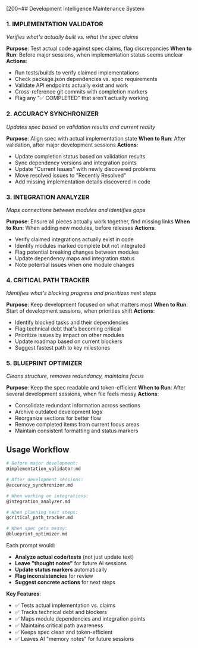 [200~## Development Intelligence Maintenance System

### 1. **IMPLEMENTATION VALIDATOR**
*Verifies what's actually built vs. what the spec claims*

**Purpose**: Test actual code against spec claims, flag discrepancies
**When to Run**: Before major sessions, when implementation status seems unclear
**Actions**: 
- Run tests/builds to verify claimed implementations
- Check package.json dependencies vs. spec requirements  
- Validate API endpoints actually exist and work
- Cross-reference git commits with completion markers
- Flag any "✅ COMPLETED" that aren't actually working

### 2. **ACCURACY SYNCHRONIZER** 
*Updates spec based on validation results and current reality*

**Purpose**: Align spec with actual implementation state
**When to Run**: After validation, after major development sessions
**Actions**:
- Update completion status based on validation results
- Sync dependency versions and integration points
- Update "Current Issues" with newly discovered problems
- Move resolved issues to "Recently Resolved" 
- Add missing implementation details discovered in code

### 3. **INTEGRATION ANALYZER**
*Maps connections between modules and identifies gaps*

**Purpose**: Ensure all pieces actually work together, find missing links
**When to Run**: When adding new modules, before releases
**Actions**:
- Verify claimed integrations actually exist in code
- Identify modules marked complete but not integrated
- Flag potential breaking changes between modules
- Update dependency maps and integration status
- Note potential issues when one module changes

### 4. **CRITICAL PATH TRACKER**
*Identifies what's blocking progress and prioritizes next steps*

**Purpose**: Keep development focused on what matters most
**When to Run**: Start of development sessions, when priorities shift
**Actions**:
- Identify blocked tasks and their dependencies
- Flag technical debt that's becoming critical
- Prioritize issues by impact on other modules
- Update roadmap based on current blockers
- Suggest fastest path to key milestones

### 5. **BLUEPRINT OPTIMIZER**
*Cleans structure, removes redundancy, maintains focus*

**Purpose**: Keep the spec readable and token-efficient
**When to Run**: After several development sessions, when file feels messy
**Actions**:
- Consolidate redundant information across sections
- Archive outdated development logs
- Reorganize sections for better flow
- Remove completed items from current focus areas
- Maintain consistent formatting and status markers

## Usage Workflow

```bash
# Before major development:
@implementation_validator.md

# After development sessions:
@accuracy_synchronizer.md

# When working on integrations:
@integration_analyzer.md  

# When planning next steps:
@critical_path_tracker.md

# When spec gets messy:
@blueprint_optimizer.md
```

Each prompt would:
- **Analyze actual code/tests** (not just update text)
- **Leave "thought notes"** for future AI sessions
- **Update status markers** automatically  
- **Flag inconsistencies** for review
- **Suggest concrete actions** for next steps

**Key Features**:
- ✅ Tests actual implementation vs. claims
- ✅ Tracks technical debt and blockers
- ✅ Maps module dependencies and integration points
- ✅ Maintains critical path awareness
- ✅ Keeps spec clean and token-efficient
- ✅ Leaves AI "memory notes" for future sessions

